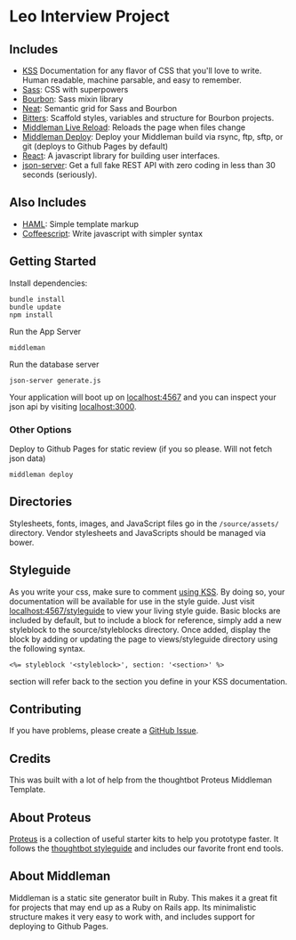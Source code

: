 # Leo Interview Project

## Includes
* [KSS](http://warpspire.com/kss/)
  Documentation for any flavor of CSS that you'll love to write.  Human readable, machine parsable, and easy to remember.
* [Sass](http://sass-lang.com):
  CSS with superpowers
* [Bourbon](http://bourbon.io):
  Sass mixin library
* [Neat](http://neat.bourbon.io):
  Semantic grid for Sass and Bourbon
* [Bitters](http://bitters.bourbon.io):
  Scaffold styles, variables and structure for Bourbon projects.
* [Middleman Live Reload](https://github.com/middleman/middleman-livereload):
  Reloads the page when files change
* [Middleman Deploy](https://github.com/karlfreeman/middleman-deploy):
  Deploy your Middleman build via rsync, ftp, sftp, or git (deploys to Github Pages by default)
* [React](http://facebook.github.io/react/):
  A javascript library for building user interfaces.
* [json-server](https://github.com/typicode/json-server):
  Get a full fake REST API with zero coding in less than 30 seconds (seriously).

## Also Includes
* [HAML](http://haml.info):
  Simple template markup
* [Coffeescript](http://coffeescript.org):
  Write javascript with simpler syntax

## Getting Started

Install dependencies:
```
bundle install
bundle update
npm install
```

Run the App Server
```
middleman
```

Run the database server
```
json-server generate.js
```

Your application will boot up on [localhost:4567](http://localhost:4567) and you can inspect your json api by visiting [localhost:3000](http://localhost:3000).


### Other Options

Deploy to Github Pages for static review (if you so please.  Will not fetch json data)
```
middleman deploy
```

## Directories

Stylesheets, fonts, images, and JavaScript files go in the `/source/assets/` directory.
Vendor stylesheets and JavaScripts should be managed via bower.

## Styleguide

As you write your css, make sure to comment [using KSS](http://warpspire.com/kss/).  By doing so, your documentation will be available for use in the style guide.  Just visit [localhost:4567/styleguide](http://localhost:4567/styleguide) to view  your living style guide.  Basic blocks are included by default, but to include a block for reference, simply add a new styleblock to the source/styleblocks directory. Once added, display the block by adding or updating the page to views/styleguide directory using the following syntax.
```
<%= styleblock '<styleblock>', section: '<section>' %>
```

section will refer back to the section you define in your KSS documentation.


## Contributing

If you have problems, please create a
[GitHub Issue](https://github.com/strive-labs/strive-labs-prototyping-template/issues).

## Credits
This was built with a lot of help from the thoughtbot Proteus Middleman Template.

## About Proteus

[Proteus](http://github.com/thoughtbot/proteus) is a collection of useful
starter kits to help you prototype faster. It follows the
[thoughtbot styleguide](https://github.com/thoughtbot/guides) and includes our
favorite front end tools.

## About Middleman

Middleman is a static site generator built in Ruby. This makes it a great fit
for projects that may end up as a Ruby on Rails app. Its minimalistic structure
makes it very easy to work with, and includes support for deploying to Github
Pages.
